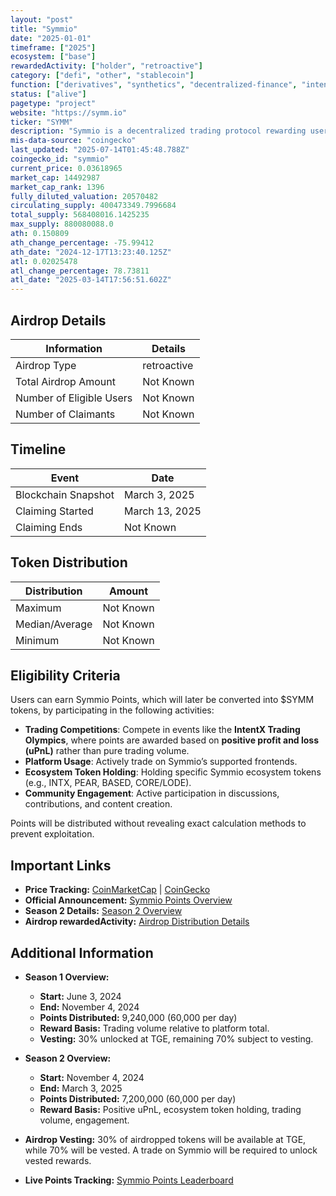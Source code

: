 ```yaml
---
layout: "post"
title: "Symmio"
date: "2025-01-01"
timeframe: ["2025"]
ecosystem: ["base"]
rewardedActivity: ["holder", "retroactive"]
category: ["defi", "other", "stablecoin"]
function: ["derivatives", "synthetics", "decentralized-finance", "intent"]
status: ["alive"]
pagetype: "project"
website: "https://symm.io"
ticker: "SYMM"
description: "Symmio is a decentralized trading protocol rewarding user engagement via Symmio Points, leading up to the Token Generation Event (TGE)."
mis-data-source: "coingecko"
last_updated: "2025-07-14T01:45:48.788Z"
coingecko_id: "symmio"
current_price: 0.03618965
market_cap: 14492987
market_cap_rank: 1396
fully_diluted_valuation: 20570482
circulating_supply: 400473349.7996684
total_supply: 568408016.1425235
max_supply: 880080088.0
ath: 0.150809
ath_change_percentage: -75.99412
ath_date: "2024-12-17T13:23:40.125Z"
atl: 0.02025478
atl_change_percentage: 78.73811
atl_date: "2025-03-14T17:56:51.602Z"
---
```


## Airdrop Details

| Information              | Details     |
| ------------------------ | ----------- |
| Airdrop Type             | retroactive |
| Total Airdrop Amount     | Not Known   |
| Number of Eligible Users | Not Known   |
| Number of Claimants      | Not Known   |

## Timeline

| Event               | Date           |
| ------------------- | -------------- |
| Blockchain Snapshot | March 3, 2025  |
| Claiming Started    | March 13, 2025 |
| Claiming Ends       | Not Known      |

## Token Distribution

| Distribution   | Amount    |
| -------------- | --------- |
| Maximum        | Not Known |
| Median/Average | Not Known |
| Minimum        | Not Known |

## Eligibility Criteria

Users can earn Symmio Points, which will later be converted into $SYMM tokens, by participating in the following activities:

- **Trading Competitions**: Compete in events like the **IntentX Trading Olympics**, where points are awarded based on **positive profit and loss (uPnL)** rather than pure trading volume.
- **Platform Usage**: Actively trade on Symmio’s supported frontends.
- **Ecosystem Token Holding**: Holding specific Symmio ecosystem tokens (e.g., INTX, PEAR, BASED, CORE/LODE).
- **Community Engagement**: Active participation in discussions, contributions, and content creation.

Points will be distributed without revealing exact calculation methods to prevent exploitation.

## Important Links

- **Price Tracking:** [CoinMarketCap](https://coinmarketcap.com/currencies/symmio) | [CoinGecko](https://www.coingecko.com/en/coins/symmio)
- **Official Announcement:** [Symmio Points Overview](https://docs.symmio.foundation/token-related/tokenomics/symmio-points)
- **Season 2 Details:** [Season 2 Overview](https://docs.symmio.foundation/token-related/tokenomics/symmio-points/season-2)
- **Airdrop rewardedActivity:** [Airdrop Distribution Details](https://docs.symmio.foundation/token-related/tokenomics/symmio-points/airdrop-distribution)

## Additional Information

- **Season 1 Overview:**

  - **Start:** June 3, 2024
  - **End:** November 4, 2024
  - **Points Distributed:** 9,240,000 (60,000 per day)
  - **Reward Basis:** Trading volume relative to platform total.
  - **Vesting:** 30% unlocked at TGE, remaining 70% subject to vesting.

- **Season 2 Overview:**

  - **Start:** November 4, 2024
  - **End:** March 3, 2025
  - **Points Distributed:** 7,200,000 (60,000 per day)
  - **Reward Basis:** Positive uPnL, ecosystem token holding, trading volume, engagement.

- **Airdrop Vesting:** 30% of airdropped tokens will be available at TGE, while 70% will be vested. A trade on Symmio will be required to unlock vested rewards.

- **Live Points Tracking:** [Symmio Points Leaderboard](https://symmio.foundation/points)